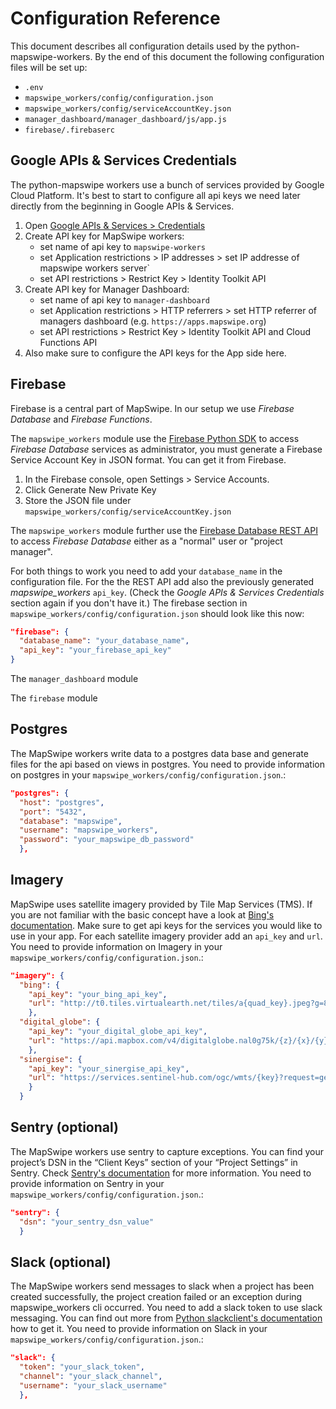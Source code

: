 # Configuration Reference
This document describes all configuration details used by the python-mapswipe-workers. By the end of this document the following configuration files will be set up:

* `.env`
* `mapswipe_workers/config/configuration.json`
* `mapswipe_workers/config/serviceAccountKey.json`
* `manager_dashboard/manager_dashboard/js/app.js`
* `firebase/.firebaserc`

## Google APIs & Services Credentials
The python-mapswipe workers use a bunch of services provided by Google Cloud Platform. It's best to start to configure all api keys we need later directly from the beginning in Google APIs & Services.
1. Open [Google APIs & Services > Credentials](https://console.cloud.google.com/apis/credentials)
2. Create API key for MapSwipe workers:
    * set name of api key to `mapswipe-workers`
    * set Application restrictions > IP addresses > set IP addresse of mapswipe workers server`
    * set API restrictions > Restrict Key > Identity Toolkit API
3. Create API key for Manager Dashboard:
    * set name of api key to `manager-dashboard`
    * set Application restrictions > HTTP referrers > set HTTP referrer of managers dashboard (e.g. `https://apps.mapswipe.org`)
    * set API restrictions > Restrict Key > Identity Toolkit API and Cloud Functions API
4. Also make sure to configure the API keys for the App side here.

## Firebase
Firebase is a central part of MapSwipe. In our setup we use *Firebase Database* and *Firebase Functions*.

The `mapswipe_workers` module use the [Firebase Python SDK](https://firebase.google.com/docs/reference/admin/python) to access *Firebase Database* services as administrator, you must generate a Firebase Service Account Key in JSON format. You can get it from Firebase.
1. In the Firebase console, open Settings > Service Accounts.
2. Click Generate New Private Key
3. Store the JSON file under `mapswipe_workers/config/serviceAccountKey.json`

The `mapswipe_workers` module further use the [Firebase Database REST API](https://firebase.google.com/docs/reference/rest/database) to access *Firebase Database* either as a "normal" user or "project manager".

For both things to work you need to add your `database_name` in the configuration file. For the the REST API add also the previously generated *mapswipe_workers* `api_key`. (Check the *Google APIs & Services Credentials* section again if you don't have it.) The firebase section in `mapswipe_workers/config/configuration.json` should look like this now:

```json
"firebase": {
  "database_name": "your_database_name",
  "api_key": "your_firebase_api_key"
}
```

The `manager_dashboard` module


The `firebase` module

## Postgres
The MapSwipe workers write data to a postgres data base and generate files for the api based on views in postgres. You need to provide information on postgres in your `mapswipe_workers/config/configuration.json`.:

```json
"postgres": {
  "host": "postgres",
  "port": "5432",
  "database": "mapswipe",
  "username": "mapswipe_workers",
  "password": "your_mapswipe_db_password"
  },
```

## Imagery
MapSwipe uses satellite imagery provided by Tile Map Services (TMS). If you are not familiar with the basic concept have a look at [Bing's documentation](https://docs.microsoft.com/en-us/bingmaps/articles/bing-maps-tile-system). Make sure to get api keys for the services you would like to use in your app. For each satellite imagery provider add an `api_key` and `url`. You need to provide information on Imagery in your `mapswipe_workers/config/configuration.json`.:

```json
"imagery": {
  "bing": {
    "api_key": "your_bing_api_key",
    "url": "http://t0.tiles.virtualearth.net/tiles/a{quad_key}.jpeg?g=854&mkt=en-US&token={key}"
    },
  "digital_globe": {
    "api_key": "your_digital_globe_api_key",
    "url": "https://api.mapbox.com/v4/digitalglobe.nal0g75k/{z}/{x}/{y}.png?access_token={key}"
    },
  "sinergise": {
    "api_key": "your_sinergise_api_key",
    "url": "https://services.sentinel-hub.com/ogc/wmts/{key}?request=getTile&tilematrixset=PopularWebMercator256&tilematrix={z}&tilecol={x}&tilerow={y}&layer={layer}"
    }
  }
```

## Sentry (optional)
The MapSwipe workers use sentry to capture exceptions. You can find your project’s DSN in the “Client Keys” section of your “Project Settings” in Sentry. Check [Sentry's documentation](https://docs.sentry.io/error-reporting/configuration/?platform=python) for more information. You need to provide information on Sentry in your `mapswipe_workers/config/configuration.json`.:

```json
"sentry": {
  "dsn": "your_sentry_dsn_value"
  }
```

## Slack (optional)
The MapSwipe workers send messages to slack when a project has been created successfully, the project creation failed or an exception during mapswipe_workers cli occurred. You need to add a slack token to use slack messaging. You can find out more from [Python slackclient's documentation](https://github.com/slackapi/python-slackclient) how to get it. You need to provide information on Slack in your `mapswipe_workers/config/configuration.json`.:

```json
"slack": {
  "token": "your_slack_token",
  "channel": "your_slack_channel",
  "username": "your_slack_username"
  },
```

